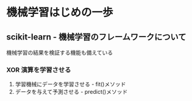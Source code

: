 # 機械学習はじめの一歩
## scikit-learn - 機械学習のフレームワークについて
機械学習の結果を検証する機能も備えている
### XOR 演算を学習させる
1. 学習機械にデータを学習させる - fit()メソッド
2. データを与えて予測させる - predict()メソッド
